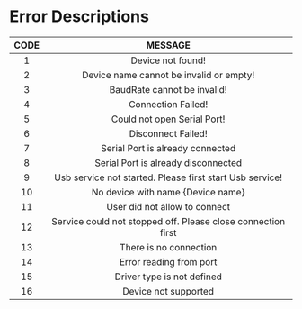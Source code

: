 # Error Descriptions

| CODE |                           MESSAGE                            |
| :--: | :----------------------------------------------------------: |
|  1   |                      Device not found!                       |
|  2   |           Device name cannot be invalid or empty!            |
|  3   |                 BaudRate cannot be invalid!                  |
|  4   |                      Connection Failed!                      |
|  5   |                 Could not open Serial Port!                  |
|  6   |                      Disconnect Failed!                      |
|  7   |               Serial Port is already connected               |
|  8   |             Serial Port is already disconnected              |
|  9   |   Usb service not started. Please first start Usb service!   |
|  10  |              No device with name {Device name}               |
|  11  |                User did not allow to connect                 |
|  12  | Service could not stopped off. Please close connection first |
|  13  |                    There is no connection                    |
|  14  |                   Error reading from port                    |
|  15  |                  Driver type is not defined                  |
|  16  |                     Device not supported                     |

